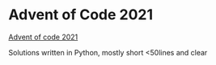 # Advent of Code 2021

[Advent of code 2021](https://adventofcode.com/2021)

Solutions written in Python, mostly short <50lines and clear
